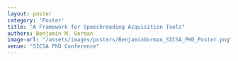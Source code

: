 ```yaml
---
layout: poster
category: 'Poster'
title: "A Framework for Speechreading Acquisition Tools"
authors: Benjamin M. Gorman
image-url: "/assets/images/posters/BenjaminGorman_SICSA_PHD_Poster.png"
venue: "SICSA PhD Conference"
---
```

